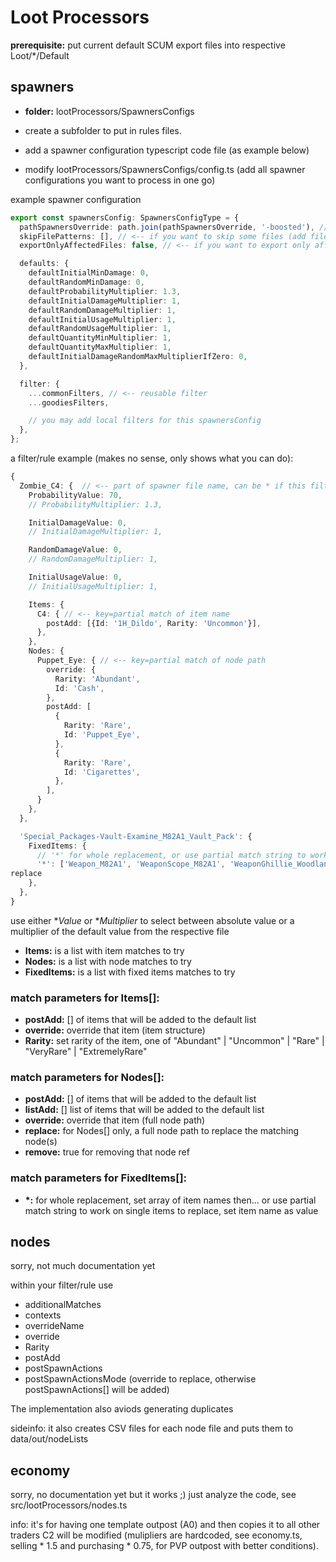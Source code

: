 # Loot Processors

**prerequisite:** put current default SCUM export files into respective Loot/\*/Default

## spawners

- **folder:** lootProcessors/SpawnersConfigs

- create a subfolder to put in rules files.
- add a spawner configuration typescript code file (as example below)
- modify lootProcessors/SpawnersConfigs/config.ts (add all spawner configurations you want to process in one go)

example spawner configuration

```typescript
export const spawnersConfig: SpawnersConfigType = {
  pathSpawnersOverride: path.join(pathSpawnersOverride, '-boosted'), // <<- set output folder name
  skipFilePatterns: [], // <-- if you want to skip some files (add file name parts)
  exportOnlyAffectedFiles: false, // <-- if you want to export only affected files

  defaults: {
    defaultInitialMinDamage: 0,
    defaultRandomMinDamage: 0,
    defaultProbabilityMultiplier: 1.3,
    defaultInitialDamageMultiplier: 1,
    defaultRandomDamageMultiplier: 1,
    defaultInitialUsageMultiplier: 1,
    defaultRandomUsageMultiplier: 1,
    defaultQuantityMinMultiplier: 1,
    defaultQuantityMaxMultiplier: 1,
    defaultInitialDamageRandomMaxMultiplierIfZero: 0,
  },

  filter: {
    ...commonFilters, // <-- reusable filter
    ...goodiesFilters,

    // you may add local filters for this spawnersConfig
  },
};
```

a filter/rule example (makes no sense, only shows what you can do):

```typescript
{
  Zombie_C4: {  // <-- part of spawner file name, can be * if this filter is for all files
    ProbabilityValue: 70,
    // ProbabilityMultiplier: 1.3,

    InitialDamageValue: 0,
    // InitialDamageMultiplier: 1,

    RandomDamageValue: 0,
    // RandomDamageMultiplier: 1,

    InitialUsageValue: 0,
    // InitialUsageMultiplier: 1,

    Items: {
      C4: { // <-- key=partial match of item name
        postAdd: [{Id: '1H_Dildo', Rarity: 'Uncommon'}],
      },
    },
    Nodes: {
      Puppet_Eye: { // <-- key=partial match of node path
        override: {
          Rarity: 'Abundant',
          Id: 'Cash',
        },
        postAdd: [
          {
            Rarity: 'Rare',
            Id: 'Puppet_Eye',
          },
          {
            Rarity: 'Rare',
            Id: 'Cigarettes',
          },
        ],
      }
    },
  },

  'Special_Packages-Vault-Examine_M82A1_Vault_Pack': {
    FixedItems: {
      // '*' for whole replacement, or use partial match string to work on single items to replace
      '*': ['Weapon_M82A1', 'WeaponScope_M82A1', 'WeaponGhillie_Woodland'],
replace
    },
  },
}
```

use either \*_Value_ or \*_Multiplier_ to select between absolute value or a multiplier of the default value from the respective file

- **Items:** is a list with item matches to try
- **Nodes:** is a list with node matches to try
- **FixedItems:** is a list with fixed items matches to try

### match parameters for Items[]:

- **postAdd:** [] of items that will be added to the default list
- **override:** override that item (item structure)
- **Rarity:** set rarity of the item, one of "Abundant" | "Uncommon" | "Rare" | "VeryRare" | "ExtremelyRare"

### match parameters for Nodes[]:

- **postAdd:** [] of items that will be added to the default list
- **listAdd:** [] list of items that will be added to the default list
- **override:** override that item (full node path)
- **replace:** for Nodes[] only, a full node path to replace the matching node(s)
- **remove:** true for removing that node ref

### match parameters for FixedItems[]:

- **\*:** for whole replacement, set array of item names then...
  or use partial match string to work on single items to replace, set item name as value

## nodes

sorry, not much documentation yet

within your filter/rule use

- additionalMatches
- contexts
- overrideName
- override
- Rarity
- postAdd
- postSpawnActions
- postSpawnActionsMode (override to replace, otherwise postSpawnActions[] will be added)

The implementation also aviods generating duplicates

sideinfo: it also creates CSV files for each node file and puts them to data/out/nodeLists

## economy

sorry, no documentation yet
but it works ;) just analyze the code, see src/lootProcessors/nodes.ts

info: it's for having one template outpost (A0) and then copies it to all other traders
C2 will be modified (mulipliers are hardcoded, see economy.ts, selling \* 1.5 and purchasing \* 0.75, for PVP outpost with better conditions).
